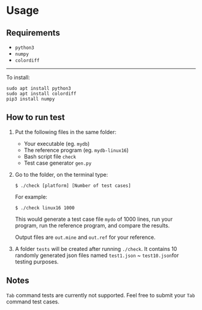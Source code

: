 # Usage
## Requirements
- `python3`
- `numpy`
- `colordiff`

***
To install:  
```
sudo apt install python3
sudo apt install colordiff
pip3 install numpy
```
## How to run test
1. Put the following files in the same folder:
    - Your executable (eg. `mydb`)
    - The reference program (eg. `mydb-linux16`)
    - Bash script file `check`
    - Test case generator `gen.py`
2. Go to the folder, on the terminal type:
    ```
    $ ./check [platform] [Number of test cases]
    ```
    For example:
    ```
    $ ./check linux16 1000
    ```
    This would generate a test case file `mydo` of 1000 lines, run your program, run the reference program, and compare the results.
      
    Output files are `out.mine` and `out.ref` for your reference.
3. A folder `tests` will be created after running `./check`. It contains 10 randomly generated json files named `test1.json` ~ `test10.json`for testing purposes.

## Notes
`Tab` command tests are currently not supported. Feel free to submit your `Tab` command test cases.